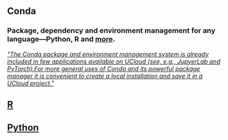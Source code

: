 
## Conda

### Package, dependency and environment management for any language—Python, R and [more](https://docs.conda.io/en/latest/).

[*"The Conda package and environment management system is already included in few applications available on UCloud (see, e.g., JupyerLab and PyTorch).For more general uses of Conda and its powerful package manager it is convenient to create a local installation and save it in a UCloud project."*](https://docs.cloud.sdu.dk/hands-on/conda-setup.html?highlight=conda)

## [R](https://github.com/CBS-HPC/UCloud-Tutorials/blob/main/Conda/Conda_R.ipynb)

## [Python](https://github.com/CBS-HPC/UCloud-Tutorials/blob/main/Conda/Conda_Python.ipynb)
